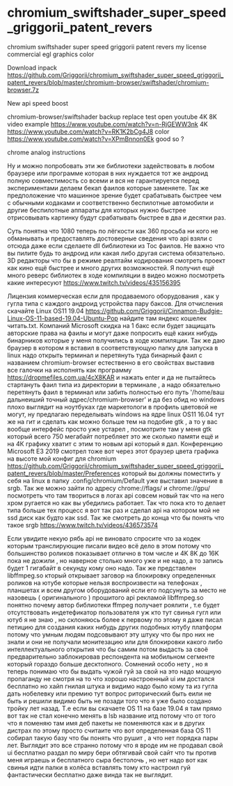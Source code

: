 # chromium_swiftshader_super_speed_griggorii_patent_revers
chromium swiftshader super speed griggorii patent revers my license commercial egl graphics color

Download inpack https://github.com/Griggorii/chromium_swiftshader_super_speed_griggorii_patent_revers/blob/master/chromium-browser/swiftshader/chromium-browser.7z

New api speed boost 

chromium-browser/swiftshader backup replace test open youtube 4K 8K video example https://www.youtube.com/watch?v=n-RjGEWW3nk 4K https://www.youtube.com/watch?v=RK1K2bCg4J8 color https://www.youtube.com/watch?v=XPmBnnon0Ek good so ?

chrome analog instructions

Ну и можно попробовать эти же библиотеки задействовать в любом браузере или программе которая в них нуждается тот же андроид 
полную совместимость со всеми и вся не гарантируется перед экспериментами делаем бекап фаилов которые заменяете. Так же предположение что машинное зрение будет срабатывать быстрее чем с обычными кодаками и соответственно беспилотные автомобили и другие беспилотные аппараты для которых нужно быстрее отрисовывать картинку будут срабатывать быстрее в два и десятки раз.

Суть понятна что 1080 теперь по лёгкости как 360 просьба ни кого не обманывать и предоставлять достоверные сведения что api 
взяли с отсюда даже если сделаете dll библиотеки из Toc фаилов. Не важно что вы пилите будь то андроид или какая либо другая система обязательно. 3D редакторы что бы в режиме реалтайм кодирования смотреть проект как кино ещё быстрее и много других возможностей. Я получил ещё много реверс библиотек в ходе компиляции в видео можно посмотреть какие интересуют https://www.twitch.tv/videos/435156395

Лицензия коммерческая если для продаваемого оборудования , как у гугла типа с каждого андроид устройства пару баксов. Для отчисления скачайте Linux OS11 19.04  https://github.com/Griggorii/Cinnamon-Budgie-Linux-OS-11-based-19.04-Ubuntu-Pop найдите там яндекс кошелек читать.txt. Компаний Microsoft скидка на 1 бакс если будет защищать авторские права на фаилы и могут даже попросить ещё каких нибудь бинарников которые у меня получились в ходе компиляции. Так же даю браузер в котором я вставил в соответствующую папку для запуска в linux надо открыть терминал и перетянуть туда бинарный фаил с названием chromium-browser естественно в его свойствах выставив все галочки на исполнять как программу https://dropmefiles.com.ua/4cX8KAR и нажать enter и да не пытайтесь стартануть фаил типа из директории в терминале , а надо обязательно перетянуть фаил в терминал или забить полностью его путь '/home/ваш дальнеиший точный адрес/chromium-browser' и да без обид но windows плохо выглядит на ноутбуках где маркетологи в профиль цветовой не могут, ну предлагаю переделывать windows на ядре linux OS11 16.04 тут же на гит 
и сделать как можно больше тем на подобие gtk , а то у вас вообще интерфейс просто уже устарел , посмотрите там у меня gtk который всего 750 мегабайт потребляет это же сколько памяти ещё и на 4К графику хватит с этим то новым api который я дал. Конференцию Microsoft E3 2019 смотрел тоже вот через этот браузер цвета графика на высоте мой конфиг для chromium https://github.com/Griggorii/chromium_swiftshader_super_speed_griggorii_patent_revers/blob/master/Preferences который вы должны поместить у себя на linux в папку .config/chromium/Default уже выставил значение в srgb. Так же можно зайти по адресу chrome://flags/ и chrome://gpu/ посмотреть что там твориться в логах api совсем новый так что на него хром ругается но как вы убедились работает.
Так что пока кто то делает типа больше тех процесс я вот так раз и сделал api на котором мой не ssd диск как будто как ssd.
Так же смотреть до конца что бы понять что такое srgb https://www.twitch.tv/videos/436573574

Если увидите некую рябь api не виновато спросите что за кодек которым транслирующие писали видео всё дело в этом потому что большинство роликов показывает отлично в том числе и 4K 8K до 16K пока не дожили , но наверное столько много уже и не надо, а то запись будет 1 гигабайт в секунду кому оно надо. Так же представлен libffmpeg.so кторый открывает заговор на блокировку определенных роликов на ютубе которые нельзя воспроизвести на телефонах , планшетах и всем другом оборудований если его подсунуть за место не назовешь ( оригинального ) прошитого api рекламой libffmpeg.so понятно почему автор библиотеки ffmpeg получает роялити , т.е будет отсутствовать индетефикатор пользователя уж кто тут свинья гугл или ютуб я не знаю , но склоняюсь более к первому по этому я даже писал петицию для создания каких нибудь других подобных ютубу платформ потому что умным людям подсовывают эту штуку что бы про них не знали и они не получали монитезацию или для блокировки какого либо интеллектуального открытия что бы самим потом выдасть за своё предварительно заблокировав респондента на мобильном сегменте который гораздо больше десктопного. Сомнений особо нету , но я теперь понимаю что бы выдать чужой гуй за свой на это надо мощную пропаганду не смотря на то что хорошо настроенный ui им достался бесплатно но хайп гнилая штука и видимо надо было кому та из гугла дать нобелевку или премию тут вопрос риторический быть еили не быть и решили видимо быть не позади того что я уже было создано тройку лет назад. Т.е  если вы скачаете  OS 11 на базе 19.04 я там прямо вот так не стал конечно менять в lsb название итд потому что от того что я поменяю там имя деб пакеты не поменяются как и в других дистрах по этому просто считаите что вот определенная база OS 11 собирал такую базу что бы понять что рушит , а что нет порядка пары лет. Выглядит это все странно потому что я вроде им не продавал свой ui бесплатно раздал по миру бери обтягивай свой сайт что ты против меня играешь и бесплатного сыра бестолочь , но нет надо вот как свинья идти палки в колёса вставлять тому кто настроил гуй фантастически бесплатно даже винда так не выглядит.


